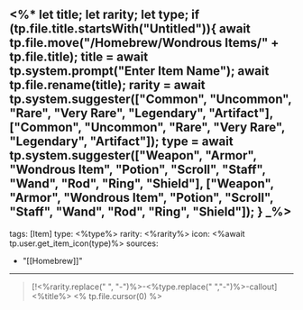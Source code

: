 <%*
let title;
let rarity;
let type;
if (tp.file.title.startsWith("Untitled")){
	await tp.file.move("/Homebrew/Wondrous Items/" + tp.file.title);
	title = await tp.system.prompt("Enter Item Name");
	await tp.file.rename(title);
	rarity = await tp.system.suggester(["Common", "Uncommon", "Rare", "Very Rare", "Legendary", "Artifact"], ["Common", "Uncommon", "Rare", "Very Rare", "Legendary", "Artifact"]);
	type = await tp.system.suggester(["Weapon", "Armor", "Wondrous Item", "Potion", "Scroll", "Staff", "Wand", "Rod", "Ring", "Shield"], ["Weapon", "Armor", "Wondrous Item", "Potion", "Scroll", "Staff", "Wand", "Rod", "Ring", "Shield"]);
}
_%>
---
tags: [Item]
type: <%type%>
rarity: <%rarity%>
icon: <%await tp.user.get_item_icon(type)%>
sources:
  - "[[Homebrew]]"
---

>[!<%rarity.replace(" ", "-")%>-<%type.replace(" ","-")%>-callout] <%title%>
> <% tp.file.cursor(0) %>
>